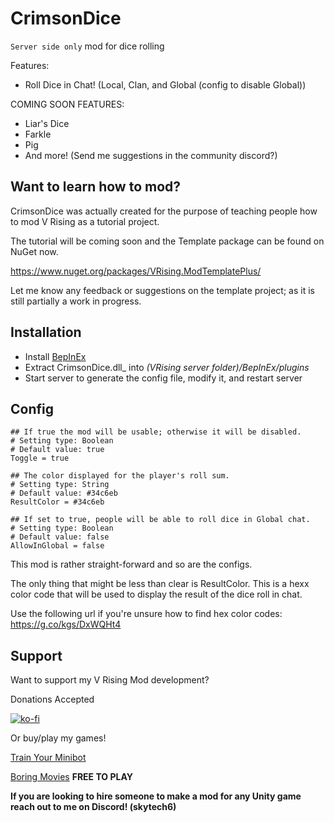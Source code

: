 # CrimsonDice
`Server side only` mod for dice rolling

Features:
- Roll Dice in Chat! (Local, Clan, and Global (config to disable Global))

COMING SOON FEATURES:
- Liar's Dice
- Farkle
- Pig 
- And more! (Send me suggestions in the community discord?)

## Want to learn how to mod? 
CrimsonDice was actually created for the purpose of teaching people how to mod V Rising as a tutorial project. 

The tutorial will be coming soon and the Template package can be found on NuGet now. 

https://www.nuget.org/packages/VRising.ModTemplatePlus/

Let me know any feedback or suggestions on the template project; as it is still partially a work in progress. 

## Installation
* Install [BepInEx](https://v-rising.thunderstore.io/package/BepInEx/BepInExPack_V_Rising/)
* Extract CrimsonDice.dll_ into _(VRising server folder)/BepInEx/plugins_
* Start server to generate the config file, modify it, and restart server

## Config

```
## If true the mod will be usable; otherwise it will be disabled.
# Setting type: Boolean
# Default value: true
Toggle = true

## The color displayed for the player's roll sum.
# Setting type: String
# Default value: #34c6eb
ResultColor = #34c6eb

## If set to true, people will be able to roll dice in Global chat.
# Setting type: Boolean
# Default value: false
AllowInGlobal = false
```
This mod is rather straight-forward and so are the configs. 

The only thing that might be less than clear is ResultColor. This is a hexx color code that will be used to display the result of the dice roll in chat.

Use the following url if you're unsure how to find hex color codes: https://g.co/kgs/DxWQHt4


## Support

Want to support my V Rising Mod development? 

Donations Accepted

[![ko-fi](https://ko-fi.com/img/githubbutton_sm.svg)](https://ko-fi.com/skytech6)

Or buy/play my games! 

[Train Your Minibot](https://store.steampowered.com/app/713740/Train_Your_Minibot/) 

[Boring Movies](https://store.steampowered.com/app/1792500/Boring_Movies/) **FREE TO PLAY**

**If you are looking to hire someone to make a mod for any Unity game reach out to me on Discord! (skytech6)**